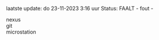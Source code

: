 laatste update: 
do 23-11-2023  3:16   uur 
Status: FAALT - fout - 
<div class="service R">nexus</div><div class="service R">git</div><div class="service Y">microstation</div>